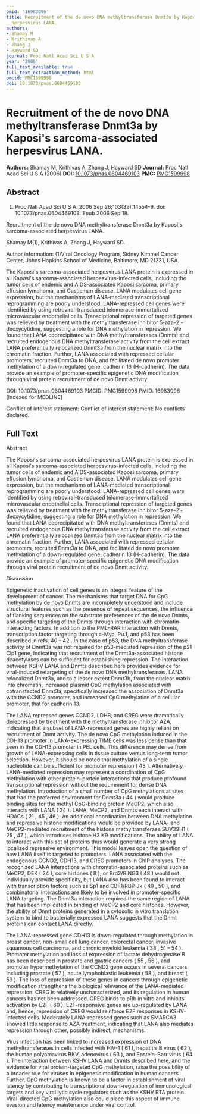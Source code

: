 ```yaml
---
pmid: '16983096'
title: Recruitment of the de novo DNA methyltransferase Dnmt3a by Kaposi's sarcoma-associated
  herpesvirus LANA.
authors:
- Shamay M
- Krithivas A
- Zhang J
- Hayward SD
journal: Proc Natl Acad Sci U S A
year: '2006'
full_text_available: true
full_text_extraction_method: html
pmcid: PMC1599998
doi: 10.1073/pnas.0604469103
---
```


# Recruitment of the de novo DNA methyltransferase Dnmt3a by Kaposi's sarcoma-associated herpesvirus LANA.
**Authors:** Shamay M, Krithivas A, Zhang J, Hayward SD
**Journal:** Proc Natl Acad Sci U S A (2006)
**DOI:** [10.1073/pnas.0604469103](https://doi.org/10.1073/pnas.0604469103)
**PMC:** [PMC1599998](https://www.ncbi.nlm.nih.gov/pmc/articles/PMC1599998/)

## Abstract

1. Proc Natl Acad Sci U S A. 2006 Sep 26;103(39):14554-9. doi: 
10.1073/pnas.0604469103. Epub 2006 Sep 18.

Recruitment of the de novo DNA methyltransferase Dnmt3a by Kaposi's 
sarcoma-associated herpesvirus LANA.

Shamay M(1), Krithivas A, Zhang J, Hayward SD.

Author information:
(1)Viral Oncology Program, Sidney Kimmel Cancer Center, Johns Hopkins School of 
Medicine, Baltimore, MD 21231, USA.

The Kaposi's sarcoma-associated herpesvirus LANA protein is expressed in all 
Kaposi's sarcoma-associated herpesvirus-infected cells, including the tumor 
cells of endemic and AIDS-associated Kaposi sarcoma, primary effusion lymphoma, 
and Castleman disease. LANA modulates cell gene expression, but the mechanisms 
of LANA-mediated transcriptional reprogramming are poorly understood. 
LANA-repressed cell genes were identified by using retroviral-transduced 
telomerase-immortalized microvascular endothelial cells. Transciptional 
repression of targeted genes was relieved by treatment with the 
methyltransferase inhibitor 5-aza-2'-deoxycytidine, suggesting a role for DNA 
methylation in repression. We found that LANA coprecipitated with DNA 
methyltransferases (Dnmts) and recruited endogenous DNA methyltransferase 
activity from the cell extract. LANA preferentially relocalized Dnmt3a from the 
nuclear matrix into the chromatin fraction. Further, LANA associated with 
repressed cellular promoters, recruited Dnmt3a to DNA, and facilitated de novo 
promoter methylation of a down-regulated gene, cadherin 13 (H-cadherin). The 
data provide an example of promoter-specific epigenetic DNA modification through 
viral protein recruitment of de novo Dnmt activity.

DOI: 10.1073/pnas.0604469103
PMCID: PMC1599998
PMID: 16983096 [Indexed for MEDLINE]

Conflict of interest statement: Conflict of interest statement: No conflicts 
declared.

## Full Text

Abstract

The Kaposi's sarcoma-associated herpesvirus LANA protein is expressed in all Kaposi's sarcoma-associated herpesvirus-infected cells, including the tumor cells of endemic and AIDS-associated Kaposi sarcoma, primary effusion lymphoma, and Castleman disease. LANA modulates cell gene expression, but the mechanisms of LANA-mediated transcriptional reprogramming are poorly understood. LANA-repressed cell genes were identified by using retroviral-transduced telomerase-immortalized microvascular endothelial cells. Transciptional repression of targeted genes was relieved by treatment with the methyltransferase inhibitor 5-aza-2′-deoxycytidine, suggesting a role for DNA methylation in repression. We found that LANA coprecipitated with DNA methyltransferases (Dnmts) and recruited endogenous DNA methyltransferase activity from the cell extract. LANA preferentially relocalized Dnmt3a from the nuclear matrix into the chromatin fraction. Further, LANA associated with repressed cellular promoters, recruited Dnmt3a to DNA, and facilitated de novo promoter methylation of a down-regulated gene, cadherin 13 (H-cadherin). The data provide an example of promoter-specific epigenetic DNA modification through viral protein recruitment of de novo Dnmt activity.

Discussion

Epigenetic inactivation of cell genes is an integral feature of the development of cancer. The mechanisms that target DNA for CpG methylation by de novo Dnmts are incompletely understood and include structural features such as the presence of repeat sequences, the influence of flanking sequences on the substrate preferences of the de novo Dnmts, and specific targeting of the Dnmts through interaction with chromatin-interacting factors. In addition to the PML–RAR interaction with Dnmts, transcription factor targeting through c-Myc, Pu.1, and p53 has been described in refs. 40 – 42 . In the case of p53, the DNA methyltransferase activity of Dnmt3a was not required for p53-mediated repression of the p21 Cip1 gene, indicating that recruitment of the Dnmt3a-associated histone deacetylases can be sufficient for establishing repression. The interaction between KSHV LANA and Dnmts described here provides evidence for viral-induced retargeting of the de novo DNA methyltransferases. LANA relocalized Dnmt3a, and to a lesser extent Dnmt3b, from the nuclear matrix into chromatin, increased plasmid CpG methylation associated with cotransfected Dnmt3a, specifically increased the association of Dnmt3a with the CCND2 promoter, and increased CpG methylation of a cellular promoter, that for cadherin 13.

The LANA repressed genes CCND2, LDHB, and CREG were dramatically derepressed by treatment with the methyltransferase inhibitor AZA, indicating that a subset of LANA-repressed genes are highly reliant on recruitment of Dnmt activity. The de novo CpG methylation induced in the CDH13 promoter in LANA-expressing TIME cells was less dense than that seen in the CDH13 promoter in PEL cells. This difference may derive from growth of LANA-expressing cells in tissue culture versus long-term tumor selection. However, it should be noted that methylation of a single nucleotide can be sufficient for promoter repression ( 43 ). Alternatively, LANA-mediated repression may represent a coordination of CpG methylation with other protein–protein interactions that produce profound transcriptional repression without the requirement for dense DNA methylation. Introduction of a small number of CpG methylations at sites that had the preferred environment for Dnmt3a ( 44 ) would produce binding sites for the methyl CpG-binding protein MeCP2, which also interacts with LANA ( 24 ). LANA, MeCP2, and Dnmts each interact with HDACs ( 21 , 45 , 46 ). An additional coordination between DNA methylation and repressive histone modifications would be provided by LANA- and MeCP2-mediated recruitment of the histone methyltransferase SUV39H1 ( 25 , 47 ), which introduces histone H3 K9 modifications. The ability of LANA to interact with this set of proteins thus would generate a very strong localized repressive environment. This model leaves open the question of how LANA itself is targeted to promoters. LANA associated with the endogenous CCND2, CDH13, and CREG promoters in ChIP analyses. The recognized LANA interactions with chromatin-associated proteins such as MeCP2, DEK ( 24 ), core histones ( 8 ), or Brd2/RING3 ( 48 ) would not individually provide specificity, but LANA also has been found to interact with transcription factors such as Sp1 and CBF1/RBP-Jk ( 49 , 50 ), and combinatorial interactions are likely to be involved in promoter-specific LANA targeting. The Dnmt3a interaction required the same region of LANA that has been implicated in binding of MeCP2 and core histones. However, the ability of Dnmt proteins generated in a cytosolic in vitro translation system to bind to bacterially expressed LANA suggests that the Dnmt proteins can contact LANA directly.

The LANA-repressed gene CDH13 is down-regulated through methylation in breast cancer, non-small cell lung cancer, colorectal cancer, invasive squamous cell carcinoma, and chronic myeloid leukemia ( 38 , 51 – 54 ). Promoter methylation and loss of expression of lactate dehydrogenase B has been described in prostate and gastric cancers ( 55 , 56 ), and promoter hypermethylation of the CCND2 gene occurs in several cancers including prostate ( 57 ), acute lymphoblastic leukemia ( 58 ), and breast ( 59 ). The loss of expression of these genes in cancers through epigenetic modification strengthens the biological relevance of the LANA-mediated repression. CREG is relatively uncharacterized, and its regulation in human cancers has not been addressed. CREG binds to pRb in vitro and inhibits activation by E2F ( 60 ). E2F-responsive genes are up-regulated by LANA and, hence, repression of CREG would reinforce E2F responses in KSHV-infected cells. Moderately LANA-repressed genes such as SMARCA3 showed little response to AZA treatment, indicating that LANA also mediates repression through other, possibly indirect, mechanisms.

Virus infection has been linked to increased expression of DNA methyltransferases in cells infected with HIV-1 ( 61 ), hepatitis B virus ( 62 ), the human polyomavirus BKV, adenovirus ( 63 ), and Epstein–Barr virus ( 64 ). The interaction between KSHV LANA and Dnmts described here, and the evidence for viral protein-targeted CpG methylation, raise the possibility of a broader role for viruses in epigenetic modification in human cancers. Further, CpG methylation is known to be a factor in establishment of viral latency by contributing to transcriptional down-regulation of immunological targets and key viral lytic cycle regulators such as the KSHV RTA protein. Viral-directed CpG methylation also could place this aspect of immune evasion and latency maintenance under viral control.
